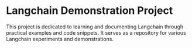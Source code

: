 # Langchain Demonstration Project

This project is dedicated to learning and documenting Langchain through practical examples and code snippets. It serves as a repository for various Langchain experiments and demonstrations.
